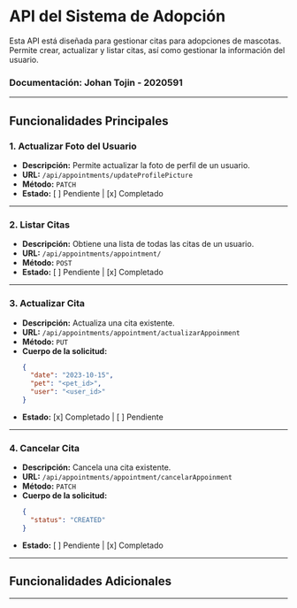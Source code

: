 # API del Sistema de Adopción

Esta API está diseñada para gestionar citas para adopciones de mascotas. Permite crear, actualizar y listar citas, así como gestionar la información del usuario.

### Documentación: Johan Tojin - 2020591

---

## Funcionalidades Principales

### 1. **Actualizar Foto del Usuario**
   - **Descripción:** Permite actualizar la foto de perfil de un usuario.
   - **URL:** `/api/appointments/updateProfilePicture`
   - **Método:** `PATCH`
   - **Estado:** [ ] Pendiente | [x] Completado

---

### 2. **Listar Citas**
   - **Descripción:** Obtiene una lista de todas las citas de un usuario.
   - **URL:** `/api/appointments/appointment/`
   - **Método:** `POST`
   - **Estado:** [ ] Pendiente | [x] Completado

---

### 3. **Actualizar Cita**
   - **Descripción:** Actualiza una cita existente.
   - **URL:** `/api/appointments/appointment/actualizarAppoinment`
   - **Método:** `PUT`
   - **Cuerpo de la solicitud:**
     ```json
     {
       "date": "2023-10-15",
       "pet": "<pet_id>",
       "user": "<user_id>"
     }
     ```
   - **Estado:** [x] Completado | [ ] Pendiente

---

### 4. **Cancelar Cita**
   - **Descripción:** Cancela una cita existente.
   - **URL:** `/api/appointments/appointment/cancelarAppoinment`
   - **Método:** `PATCH`
   - **Cuerpo de la solicitud:**
     ```json
     {
       "status": "CREATED"
     }
     ```
   - **Estado:** [ ] Pendiente | [x] Completado

---

## Funcionalidades Adicionales


---
